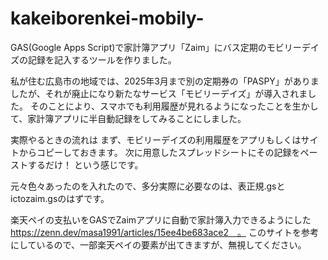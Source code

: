 # kakeiborenkei-mobily-
GAS(Google Apps Script)で家計簿アプリ「Zaim」にバス定期のモビリーデイズの記録を記入するツールを作りました。

私が住む広島市の地域では、2025年3月まで別の定期券の「PASPY」がありましたが、それが廃止になり新たなサービス「モビリーデイズ」が導入されました。
そのことにより、スマホでも利用履歴が見れるようになったことを生かして、家計簿アプリに半自動記録をしてみることにしました。

実際やるときの流れは
まず、モビリーデイズの利用履歴をアプリもしくはサイトからコピーしておきます。
次に用意したスプレッドシートにその記録をペーストするだけ！
という感じです。

元々色々あったのを入れたので、多分実際に必要なのは、表正規.gsとictozaim.gsのはずです。

楽天ペイの支払いをGASでZaimアプリに自動で家計簿入力できるようにした
https://zenn.dev/masa1991/articles/15ee4be683ace2　。
このサイトを参考にしているので、一部楽天ペイの要素が出てきますが、無視してください。
